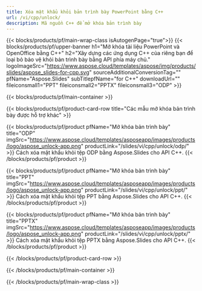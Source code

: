 ```yaml
---
title: Xóa mật khẩu khỏi bản trình bày PowerPoint bằng C++
url: /vi/cpp/unlock/
description: Mã nguồn C++ để mở khóa bản trình bày
---
```


{{< blocks/products/pf/main-wrap-class isAutogenPage="true">}}
{{< blocks/products/pf/upper-banner h1="Mở khóa tài liệu PowerPoint và OpenOffice bằng C++" h2="Xây dựng các ứng dụng C++ của riêng bạn để loại bỏ bảo vệ khỏi bản trình bày bằng API phía máy chủ." logoImageSrc="https://www.aspose.cloud/templates/aspose/img/products/slides/aspose_slides-for-cpp.svg" sourceAdditionalConversionTag="" pfName="Aspose.Slides" subTitlepfName="for C++" downloadUrl="" fileiconsmall1="PPT" fileiconsmall2="PPTX" fileiconsmall3="ODP" >}}

{{< blocks/products/pf/main-container >}}

{{< blocks/products/pf/product-card-row title="Các mẫu mở khóa bản trình bày được hỗ trợ khác" >}}

{{< blocks/products/pf/product pfName="Mở khóa bản trình bày" title="ODP" imgSrc="https://www.aspose.cloud/templates/asposeapp/images/products/logo/aspose_unlock-app.png" productLink="/slides/vi/cpp/unlock/odp/" >}}
Cách xóa mật khẩu khỏi tệp ODP bằng Aspose.Slides cho API C++.
{{< /blocks/products/pf/product >}}

{{< blocks/products/pf/product pfName="Mở khóa bản trình bày" title="PPT" imgSrc="https://www.aspose.cloud/templates/asposeapp/images/products/logo/aspose_unlock-app.png" productLink="/slides/vi/cpp/unlock/ppt/" >}}
Cách xóa mật khẩu khỏi tệp PPT bằng Aspose.Slides cho API C++.
{{< /blocks/products/pf/product >}}

{{< blocks/products/pf/product pfName="Mở khóa bản trình bày" title="PPTX" imgSrc="https://www.aspose.cloud/templates/asposeapp/images/products/logo/aspose_unlock-app.png" productLink="/slides/vi/cpp/unlock/pptx/" >}}
Cách xóa mật khẩu khỏi tệp PPTX bằng Aspose.Slides cho API C++.
{{< /blocks/products/pf/product >}}



{{< /blocks/products/pf/product-card-row >}}

{{< /blocks/products/pf/main-container >}}
    
{{< /blocks/products/pf/main-wrap-class >}}